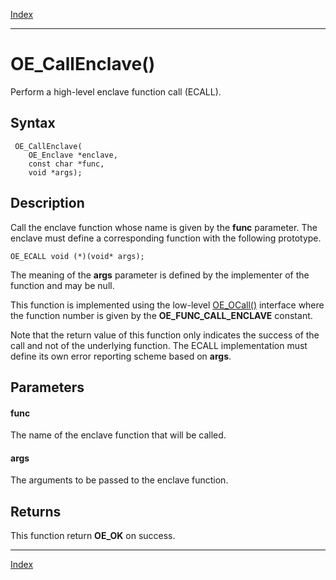 [Index](index.md)

---
# OE_CallEnclave()

Perform a high-level enclave function call (ECALL).

## Syntax

     OE_CallEnclave(
        OE_Enclave *enclave,
        const char *func,
        void *args);
## Description 

Call the enclave function whose name is given by the **func** parameter. The enclave must define a corresponding function with the following prototype.

```
OE_ECALL void (*)(void* args);
```



The meaning of the **args** parameter is defined by the implementer of the function and may be null.

This function is implemented using the low-level [OE_OCall()](enclave_8h_a9613c7919aaabdd63711d0b12d286a13_1a9613c7919aaabdd63711d0b12d286a13.md) interface where the function number is given by the **OE_FUNC_CALL_ENCLAVE** constant.

Note that the return value of this function only indicates the success of the call and not of the underlying function. The ECALL implementation must define its own error reporting scheme based on **args**.



## Parameters

#### func

The name of the enclave function that will be called.

#### args

The arguments to be passed to the enclave function.

## Returns

This function return **OE_OK** on success.

---
[Index](index.md)

